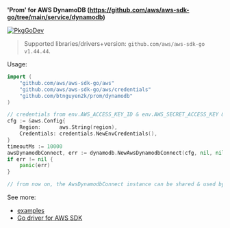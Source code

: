 **'Prom' for AWS DynamoDB (https://github.com/aws/aws-sdk-go/tree/main/service/dynamodb)**

[![PkgGoDev](https://pkg.go.dev/badge/github.com/btnguyen2k/prom)](https://pkg.go.dev/github.com/btnguyen2k/prom/dynamodb)

> Supported libraries/drivers+version: `github.com/aws/aws-sdk-go v1.44.44`.

Usage:

```go
import (
    "github.com/aws/aws-sdk-go/aws"
    "github.com/aws/aws-sdk-go/aws/credentials"
    "github.com/btnguyen2k/prom/dynamodb"
)

// credentials from env.AWS_ACCESS_KEY_ID & env.AWS_SECRET_ACCESS_KEY & env.AWS_SESSION_TOKEN
cfg := &aws.Config{
    Region:      aws.String(region),
    Credentials: credentials.NewEnvCredentials(),
}
timeoutMs := 10000
awsDynamodbConnect, err := dynamodb.NewAwsDynamodbConnect(cfg, nil, nil, timeoutMs)
if err != nil {
    panic(err)
}

// from now on, the AwsDynamodbConnect instance can be shared & used by all goroutines within the application
```

See more:
- [examples](../examples/dynamodb/)
- [Go driver for AWS SDK](https://github.com/aws/aws-sdk-go/)
